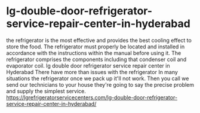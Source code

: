 # lg-double-door-refrigerator-service-repair-center-in-hyderabad
 the refrigerator is the most effective and provides the best cooling effect to store the food. The refrigerator must properly be located and installed in accordance with the instructions within the manual before using it. The refrigerator comprises the components including that condenser coil and evaporator coil. lg double door refrigerator service repair center in Hyderabad There have more than issues with the refrigerator  In many situations the refrigerator once we pack up it'll not work. Then you call we send our technicians to your house they're going to say the precise problem and supply the simplest service. https://lgrefrigeratorservicecenters.com/lg-double-door-refrigerator-service-repair-center-in-hyderabad/

